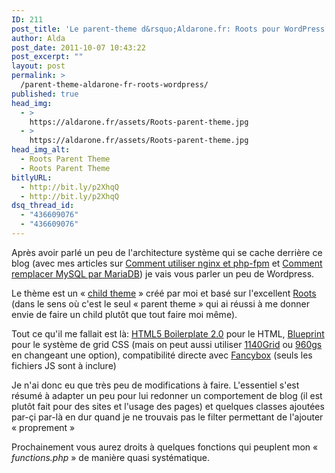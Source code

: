 ```yaml
---
ID: 211
post_title: 'Le parent-theme d&rsquo;Aldarone.fr: Roots pour WordPress'
author: Alda
post_date: 2011-10-07 10:43:22
post_excerpt: ""
layout: post
permalink: >
  /parent-theme-aldarone-fr-roots-wordpress/
published: true
head_img:
  - >
    https://aldarone.fr/assets/Roots-parent-theme.jpg
  - >
    https://aldarone.fr/assets/Roots-parent-theme.jpg
head_img_alt:
  - Roots Parent Theme
  - Roots Parent Theme
bitlyURL:
  - http://bit.ly/p2XhqQ
  - http://bit.ly/p2XhqQ
dsq_thread_id:
  - "436609076"
  - "436609076"
---
```

Après avoir parlé un peu de l'architecture système qui se cache derrière ce blog (avec mes articles sur <a href="https://aldarone.fr/avec-quoi-il-marche-ton-serveur/" title="Avec quoi il marche ton serveur ?">Comment utiliser nginx et php-fpm</a> et <a href="https://aldarone.fr/passer-de-mysql-a-mariadb/" title="Passer de MySQL à MariaDB">Comment remplacer MySQL par MariaDB</a>) je vais vous parler un peu de Wordpress.

Le thème est un « <a href="http://codex.wordpress.org/Child_Themes">child theme</a> » créé par moi et basé sur l'excellent <a href="http://www.rootstheme.com/">Roots</a> (dans le sens où c'est le seul « parent theme » qui ai réussi à me donner envie de faire un child plutôt que tout faire moi même).

Tout ce qu'il me fallait est là: <a href="http://fr.html5boilerplate.com/">HTML5 Boilerplate 2.0</a> pour le HTML, <a href="http://www.blueprintcss.org/">Blueprint</a> pour le système de grid CSS (mais on peut aussi utiliser <a href="http://cssgrid.net/">1140Grid</a> ou <a href="http://960.gs/">960gs</a> en changeant une option), compatibilité directe avec <a href="http://fancybox.net/">Fancybox</a> (seuls les fichiers JS sont à inclure)

Je n'ai donc eu que très peu de modifications à faire. L'essentiel s'est résumé à adapter un peu pour lui redonner un comportement de blog (il est plutôt fait pour des sites et l'usage des pages) et quelques classes ajoutées par-çi par-là en dur quand je ne trouvais pas le filter permettant de l'ajouter « proprement »

Prochainement vous aurez droits à quelques fonctions qui peuplent mon « <em>functions.php</em> » de manière quasi systématique.